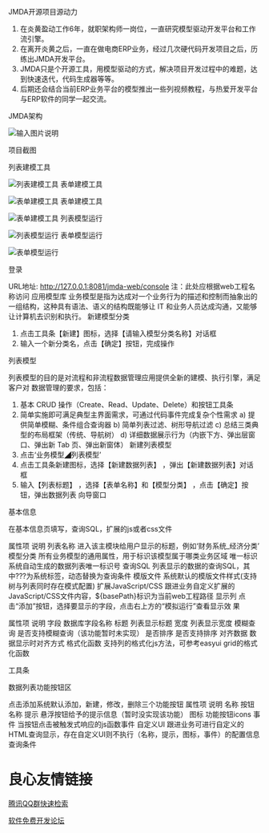 JMDA开源项目源动力

  1. 在炎黄盈动工作6年，就职架构师一岗位，一直研究模型驱动开发平台和工作流引擎。
  2. 在离开炎黄之后，一直在做电商ERP业务，经过几次硬代码开发项目之后，历练出JMDA开发平台。
  3. JMDA只是个开源工具，用模型驱动的方式，解决项目开发过程中的难题，达到快速迭代，代码生成器等等。
  4. 后期还会结合当前ERP业务平台的模型推出一些列视频教程，与热爱开发平台与ERP软件的同学一起交流。

JMDA架构

![输入图片说明](http://git.oschina.net/uploads/images/2016/0617/155825_ba2bfd4d_453616.png "在这里输入图片标题")



项目截图

 列表建模工具

![列表建模工具](http://git.oschina.net/uploads/images/2016/0617/155332_c21a6904_453616.png "列表建模工具")
 表单建模工具

![表单建模工具](http://git.oschina.net/uploads/images/2016/0617/155347_fe6b474e_453616.png "表单建模工具")
表单建模工具

![表单建模工具](http://git.oschina.net/uploads/images/2016/0617/155357_f886febc_453616.png "表单建模工具")
列表模型运行

![列表模型运行](http://git.oschina.net/uploads/images/2016/0617/155406_86b155af_453616.png "列表模型运行")
表单模型运行

![表单模型运行](http://git.oschina.net/uploads/images/2016/0617/155415_bd7f7a5d_453616.png "表单模型运行")

登录 

URL地址: http://127.0.0.1:8081/jmda-web/console
注：此处应根据web工程名称访问
应用模型库
业务模型是指为达成对一个业务行为的描述和控制而抽象出的一组结构，这种具有语法、语义的结构既能够让 IT 和业务人员达成沟通，又能够让计算机去识别和执行。
新建模型分类
1.    点击工具条【新建】图标，选择【请输入模型分类名称】对话框
2.    输入一个新分类名，点击【确定】按钮，完成操作
 
 
列表模型

列表模型的目的是对流程和非流程数据管理应用提供全新的建模、执行引擎，满足客户对
数据管理的要求，包括：

1. 基本 CRUD 操作（Create、Read、Update、Delete）和按钮工具条
2. 简单实施即可满足典型主界面需求，可通过代码事件完成复杂个性需求
a) 提供简单模糊、条件组合查询器
b) 简单列表过滤、树形导航过滤
c) 总结三类典型的布局框架（传统、导航树）
d) 详细数据展示行为（内嵌下方、弹出层窗口、弹出新 Tab 页、弹出新窗体）
新建列表模型
1.    点击‘业务模型◢列表模型’
2.    点击工具条新建图标，选择【新建数据列表】 ，弹出【新建数据列表】对话
框
3.    输入【列表标题】 ，选择【表单名称】和【模型分类】 ，点击【确定】按钮，弹出数据列表
向导窗口
 
 
基本信息

在基本信息页填写，查询SQL，扩展的js或者css文件
 
属性项    说明
列表名称    进入该主模块给用户显示的标题，例如‘财务系统_经济分类’
模型分类    所有业务模型的通用属性，用于标识该模型属于哪类业务区域
唯一标识    系统自动生成的数据列表唯一标识号
查询SQL    列表显示的数据的查询SQL，其中???为系统标签，动态替换为查询条件
模版文件    系统默认的模版文件样式(支持树与列表同时存在模式配置)
扩展JavaScript/CSS    跟进业务自定义扩展的JavaScript/CSS文件内容，${basePath}标识为当前web工程路径
显示列
点击“添加”按钮，选择要显示的字段，点击右上方的“模拟运行”查看显示效
果
 
 
属性项    说明
字段    数据库字段名称
标题    列表显示标题
宽度    列表显示宽度
模糊查询    是否支持模糊查询（该功能暂时未实现）
是否排序    是否支持排序
对齐数据    数据显示时对齐方式
格式化函数    支持列的格式化js方法，可参考easyui  grid的格式化函数

工具条

  数据列表功能按钮区

 
点击添加系统默认添加，新建，修改，删除三个功能按钮
属性项    说明
名称    按钮名称
提示    悬浮按钮给予的提示信息（暂时没实现该功能）
图标    功能按钮icons
事件    当按钮点击被触发式响应的js函数事件
自定义UI    跟进业务可进行自定义的HTML查询显示，存在自定义UI则不执行（名称，提示，图标，事件）的配置信息
查询条件




 # 良心友情链接

[腾讯QQ群快速检索](http://u.720life.cn/s/8cf73f7c)

[软件免费开发论坛](http://u.720life.cn/s/bbb01dc0)